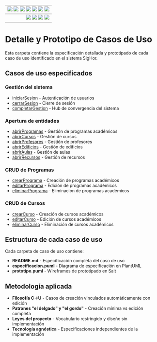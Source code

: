 <div align=right>
 
|[![](https://img.shields.io/badge/-Inicio-FFF?style=flat&logo=Emlakjet&logoColor=black)](../../../README.md) [![](https://img.shields.io/badge/-RUP-FFF?style=flat&logo=Elsevier&logoColor=black)](../../README.md) [![](https://img.shields.io/badge/-Modelo_del_dominio-FFF?style=flat&logo=freedesktop.org&logoColor=black)](../00-modelo-del-dominio/modelo-dominio.md) [![](https://img.shields.io/badge/-Actores_&_Casos_de_Uso-FFF?style=flat&logo=crewunited&logoColor=black)](../01-actores-casos-uso/actores-casos-uso.md) [![](https://img.shields.io/badge/-Diagrama_de_contexto-FFF?style=flat&logo=diagramsdotnet&logoColor=black)](../01-actores-casos-uso/diagrama-contexto-administrador.md) [![](https://img.shields.io/badge/-Detalle_&_Prototipo-FFF?style=flat&logo=typeorm&logoColor=black)](README.md) [![](https://img.shields.io/badge/-Análisis-FFF?style=flat&logo=multisim&logoColor=black)](../../01-analisis/casos-uso/README.md)
|-:
|[![](https://img.shields.io/badge/-Estado-FFF?style=flat&logo=greensock&logoColor=black)](../../README.md) [![](https://img.shields.io/badge/-Propuesta_de_dashboard-FFF?style=flat&logo=composer&logoColor=black)](https://raw.githubusercontent.com/mmasias/pySigHor/main/images/RUP/99-seguimiento/diagrama-contexto-administrador.svg) [![](https://img.shields.io/badge/-Reflexiones-FFF?style=flat&logo=hootsuite&logoColor=black)](../../../extraDocs/README.md) [![](https://img.shields.io/badge/-Log_de_conversación-FFF?style=flat&logo=gnometerminal&logoColor=black)](../../../conversation-log.md)

</div>

# Detalle y Prototipo de Casos de Uso

Esta carpeta contiene la especificación detallada y prototipado de cada caso de uso identificado en el sistema SigHor.

## Casos de uso especificados

### Gestión del sistema
- [iniciarSesion](iniciarSesion/) - Autenticación de usuarios
- [cerrarSesion](cerrarSesion/) - Cierre de sesión
- [completarGestion](completarGestion/) - Hub de convergencia del sistema

### Apertura de entidades
- [abrirProgramas](abrirProgramas/) - Gestión de programas académicos
- [abrirCursos](abrirCursos/) - Gestión de cursos
- [abrirProfesores](abrirProfesores/) - Gestión de profesores
- [abrirEdificios](abrirEdificios/) - Gestión de edificios
- [abrirAulas](abrirAulas/) - Gestión de aulas
- [abrirRecursos](abrirRecursos/) - Gestión de recursos

### CRUD de Programas
- [crearPrograma](crearPrograma/) - Creación de programas académicos
- [editarPrograma](editarPrograma/) - Edición de programas académicos
- [eliminarPrograma](eliminarPrograma/) - Eliminación de programas académicos

### CRUD de Cursos
- [crearCurso](crearCurso/) - Creación de cursos académicos
- [editarCurso](editarCurso/) - Edición de cursos académicos
- [eliminarCurso](eliminarCurso/) - Eliminación de cursos académicos

## Estructura de cada caso de uso

Cada carpeta de caso de uso contiene:

- **README.md** - Especificación completa del caso de uso
- **especificacion.puml** - Diagrama de especificación en PlantUML
- **prototipo.puml** - Wireframes de prototipado en Salt

## Metodología aplicada

- **Filosofía C→U** - Casos de creación vinculados automáticamente con edición
- **Patrones "el delgado" y "el gordo"** - Creación mínima vs edición completa
- **Leyes del proyecto** - Vocabulario restringido y diseño sin implementación
- **Tecnología agnóstica** - Especificaciones independientes de la implementación